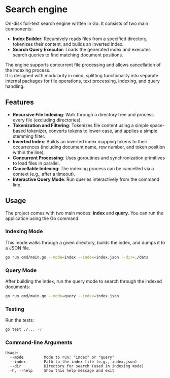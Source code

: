 # Search engine

On-disk full-text search engine written in Go. It consists of two main components:

- **Index Builder**: Recursively reads files from a specified directory, tokenizes their content, and builds an inverted index.
- **Search Query Executor**: Loads the generated index and executes search queries to find matching document positions.

The engine supports concurrent file processing and allows cancellation of the indexing process.   
It is designed with modularity in mind, splitting functionality into separate internal packages for file operations, text processing, indexing, and query handling.

## Features

- **Recursive File Indexing**: Walk through a directory tree and process every file (excluding directories).
- **Tokenization and Filtering**: Tokenizes file content using a simple space-based tokenizer, converts tokens to lower-case, and applies a simple stemming filter.
- **Inverted Index**: Builds an inverted index mapping tokens to their occurrences (including document name, row number, and token position within the line).
- **Concurrent Processing**: Uses goroutines and synchronization primitives to load files in parallel.
- **Cancellable Indexing**: The indexing process can be cancelled via a context (e.g., after a timeout).
- **Interactive Query Mode**: Run queries interactively from the command line.

## Usage

The project comes with two main modes: **index** and **query**. You can run the application using the Go command.

### Indexing Mode

This mode walks through a given directory, builds the index, and dumps it to a JSON file.

```bash
go run cmd/main.go --mode=index --index=index.json --dir=./data
```

### Query Mode

After building the index, run the query mode to search through the indexed documents:

```bash
go run cmd/main.go --mode=query --index=index.json
```

### Testing

Run the tests:
```bash
go test ./... -v
```

### Command-line Arguments

```
Usage:
  --mode         Mode to run: "index" or "query"
  --index        Path to the index file (e.g., index.json)
  --dir          Directory for search (used in indexing mode)
  -h, --help     Show this help message and exit
```
